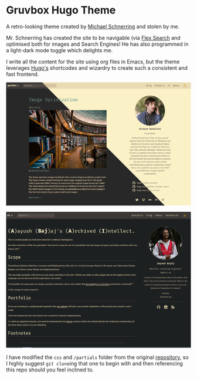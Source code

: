 # Gruvbox Hugo Theme

A retro-looking theme created by [Michael Schnerring](https://github.com/schnerring) and stolen by me.

Mr. Schnerring has created the site to be navigable (via [Flex Search](https://github.com/nextapps-de/flexsearch) and optimised both for images and Search Engines! He has also programmed in a light-dark mode toggle which delights me.

I write all the content for the site using org files in Emacs, but the theme leverages [Hugo's](https://gohugo.io) shortcodes and wizardry to create such a consistent and fast frontend.

![The original site](static/readme-schnerring.png)

![My site: abaj.ai](static/readme-home.png)

I have modified the `css` and `/partials` folder from the original [repository](https://github.com/schnerring/hugo-theme-gruvbox), so I highly suggest `git clone`ing that one to begin with and then referencing this repo should you feel inclined to.

